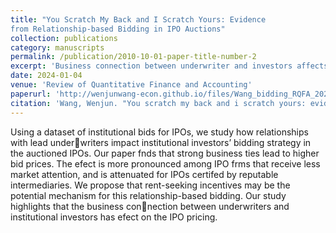 ```yaml
---
title: "You Scratch My Back and I Scratch Yours: Evidence 
from Relationship‑based Bidding in IPO Auctions"
collection: publications
category: manuscripts
permalink: /publication/2010-10-01-paper-title-number-2
excerpt: 'Business connection between underwriter and investors affects pricing'
date: 2024-01-04
venue: 'Review of Quantitative Finance and Accounting'
paperurl: 'http://wenjunwang-econ.github.io/files/Wang_bidding_RQFA_2024.pdf'
citation: 'Wang, Wenjun. "You scratch my back and i scratch yours: evidence from relationship-based bidding in IPO auctions." Review of Quantitative Finance and Accounting (2024): 1-21.'
---
```


Using a dataset of institutional bids for IPOs, we study how relationships with lead underwriters impact institutional investors’ bidding strategy in the auctioned IPOs. Our paper fnds that strong business ties lead to higher bid prices. The efect is more pronounced among IPO frms that receive less market attention, and is attenuated for IPOs certifed by reputable intermediaries. We propose that rent-seeking incentives may be the potential mechanism for this relationship-based bidding. Our study highlights that the business connection between underwriters and institutional investors has efect on the IPO pricing.
